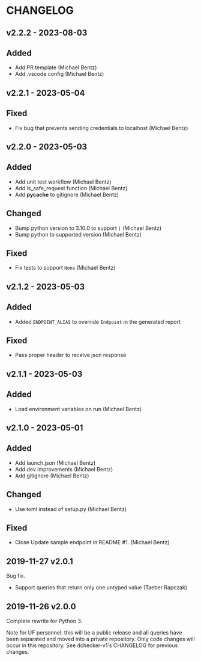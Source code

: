 CHANGELOG
=========

## v2.2.2 - 2023-08-03
## Added
 * Add PR template (Michael Bentz)
 * Add .vscode config (Michael Bentz)

## v2.2.1 - 2023-05-04
## Fixed
 * Fix bug that prevents sending credentials to localhost (Michael Bentz)

## v2.2.0 - 2023-05-03
## Added
 * Add unit test workflow (Michael Bentz)
 * Add is_safe_request function (Michael Bentz)
 * Add __pycache__ to gitignore (Michael Bentz)

## Changed
 * Bump python version to 3.10.0 to support `|` (Michael Bentz)
 * Bump python to supported version (Michael Bentz)

## Fixed
 * Fix tests to support `None` (Michael Bentz)

## v2.1.2 - 2023-05-03
## Added
 * Added `ENDPOINT_ALIAS` to override `Endpoint` in the generated report 

## Fixed
 * Pass proper header to receive json response

## v2.1.1 - 2023-05-03
## Added
 * Load environment variables on run (Michael Bentz)

## v2.1.0 - 2023-05-01
## Added
 * Add launch.json (Michael Bentz)
 * Add dev improvements (Michael Bentz)
 * Add gitignore (Michael Bentz)

## Changed
 * Use toml instead of setup.py (Michael Bentz)

## Fixed
 * Close Update sample endpoint in README #1. (Michael Bentz)

2019-11-27 v2.0.1
-----------------

Bug fix.

* Support queries that return only one untyped value (Taeber Rapczak)


2019-11-26 v2.0.0
-----------------

Complete rewrite for Python 3.

Note for UF personnel: this will be a public release and all queries have been
separated and moved into a private repository. Only code changes will occur in
this repository. See dchecker-v1's CHANGELOG for previous changes.

